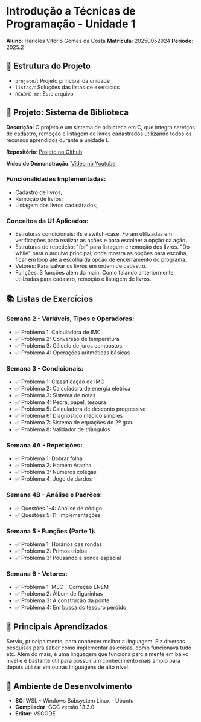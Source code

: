 # Introdução a Técnicas de Programação - Unidade 1
**Aluno**: Héricles Vitório Gomes da Costa
**Matrícula**: 20250052924
**Período**: 2025.2

## 📁 Estrutura do Projeto

- `projeto/`: Projeto principal da unidade
- `listas/`: Soluções das listas de exercícios
- `README.md`: Este arquivo

## 🚀 Projeto: Sistema de Biblioteca

**Descrição**: O projeto é um sistema de bilbioteca em C, que integra serviços de cadastro, remoção e listagem de livros cadastrados utilizando todos os recursos aprendidos durante a unidade I.

**Repositório**: [Projeto no Github](https://github.com/HericlesCosta/hericles-costa-itp-2025-2)

**Vídeo de Demonstração**: [Vídeo no Youtube]()

### Funcionalidades Implementadas:
- Cadastro de livros;
- Remoção de livros;
- Listagem dos livros cadastrados;

### Conceitos da U1 Aplicados:
- Estruturas condicionais: ifs e switch-case. Foram utilizadas em verificações para realizar as ações e para escolher a opção da ação.
- Estruturas de repetição: "for" para listagem e remoção dos livros. "Do-while" para o arquivo principal, onde mostra as opções para escolha, ficar em loop até a escolha da opção de encerramento do programa. 
- Vetores: Para salvar os livros em ordem de cadastro.
- Funções: 3 funções além da main. Como falando anteriormente, utilizadas para cadastro, remoção e listagem de livros.

## 📚 Listas de Exercícios

### Semana 2 - Variáveis, Tipos e Operadores:
- ✅ Problema 1: Calculadora de IMC
- ✅ Problema 2: Conversão de temperatura
- ✅ Problema 3: Cálculo de juros compostos
- ✅ Problema 4: Operações aritméticas básicas

### Semana 3 - Condicionais:
- ✅ Problema 1: Classificação de IMC
- ✅ Problema 2: Calculadora de energia elétrica
- ✅ Problema 3: Sistema de notas
- ✅ Problema 4: Pedra, papel, tesoura
- ✅ Problema 5: Calculadora de desconto progressivo
- ✅ Problema 6: Diagnóstico médico simples
- ✅ Problema 7: Sistema de equações do 2º grau
- ✅ Problema 8: Validador de triângulos

### Semana 4A - Repetições:
- ✅ Problema 1: Dobrar folha
- ✅ Problema 2: Homem Aranha
- ✅ Problema 3: Números colegas
- ✅ Problema 4: Jogo de dardos

### Semana 4B - Análise e Padrões:
- ✅ Questões 1-4: Análise de código
- ✅ Questões 5-11: Implementações

### Semana 5 - Funções (Parte 1):
- ✅ Problema 1: Horários das rondas
- ✅ Problema 2: Primos triplos
- ✅ Problema 3: Pousando a sonda espacial

### Semana 6 - Vetores:
- ✅ Problema 1: MEC - Correção ENEM
- ✅ Problema 2: Álbum de figurinhas
- ✅ Problema 3: A construção da ponte
- ✅ Problema 4: Em busca do tesouro perdido

## 🎯 Principais Aprendizados
Serviu, principalmente, para conhecer melhor a linguagem. Fiz diversas pesquisas para saber como implementar as coisas, como funcionava tudo etc. Além do mais, é uma linguagem que funciona parcialmente em baixo nível e é bastante útil para possuir um conhecimento mais amplo para depois utilizar em outras linguagens de alto nível.

## 🔧 Ambiente de Desenvolvimento
- **SO**: WSL - Windows Subsystem Linux - Ubuntu
- **Compilador**: GCC versão 13.3.0
- **Editor**: VSCODE